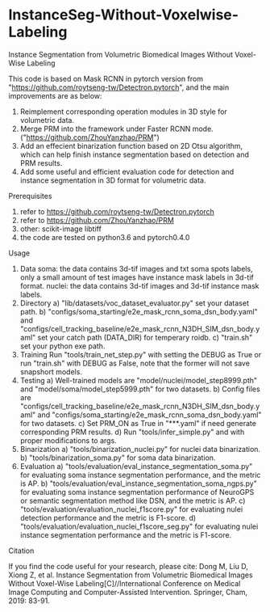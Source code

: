# InstanceSeg-Without-Voxelwise-Labeling
Instance Segmentation from Volumetric Biomedical Images Without Voxel-Wise Labeling

This code is based on Mask RCNN in pytorch version from "https://github.com/roytseng-tw/Detectron.pytorch", and the main improvements are as below:
1) Reimplement corresponding operation modules in 3D style for volumetric data.
2) Merge PRM into the framework under Faster RCNN mode. ("https://github.com/ZhouYanzhao/PRM")
3) Add an effecient binarization function based on 2D Otsu algorithm, which can help finish instance segmentation based on detection and PRM results. 
4) Add some useful and efficient evaluation code for detection and instance segmentation in 3D format for volumetric data.

Prerequisites

1) refer to https://github.com/roytseng-tw/Detectron.pytorch 
2) refer to https://github.com/ZhouYanzhao/PRM
3) other:
         scikit-image
         libtiff
4) the code are tested on python3.6 and pytorch0.4.0

Usage

1) Data
   soma: the data contains 3d-tif images and txt soma spots labels, only a small amount of test images have instance mask labels in 3d-tif format.
   nuclei: the data contains 3d-tif images and 3d-tif instance mask labels.
2) Directory
   a) "lib/datasets/voc_dataset_evaluator.py" set your dataset path.
   b) "configs/soma_starting/e2e_mask_rcnn_soma_dsn_body.yaml" and "configs/cell_tracking_baseline/e2e_mask_rcnn_N3DH_SIM_dsn_body.yaml" set your catch path (DATA_DIR) for temperary roidb.
   c) "train.sh" set your python exe path.
3) Training
   Run "tools/train_net_step.py" with setting the DEBUG as True or run "train.sh" with DEBUG as False, note that the former will not save snapshort models.
4) Testing
   a) Well-trained models are "model/nuclei/model_step8999.pth" and "model/soma/model_step5999.pth" for two datasets.
   b) Config files are "configs/cell_tracking_baseline/e2e_mask_rcnn_N3DH_SIM_dsn_body.yaml" and "configs/soma_starting/e2e_mask_rcnn_soma_dsn_body.yaml" for two datasets.
   c) Set PRM_ON as True in "***.yaml" if need generate corresponding PRM results.
   d) Run "tools/infer_simple.py" and with proper modifications to args.
5) Binarization
   a) "tools/binarization_nuclei.py" for nuclei data binarization.
   b) "tools/binarization_soma.py" for soma data binarization.
6) Evaluation
   a) "tools/evaluation/eval_instance_segmentation_soma.py" for evaluating soma instance segmentation performance, and the metric is AP.
   b) "tools/evaluation/eval_instance_segmentation_soma_ngps.py" for evaluating soma instance segmentation performance of NeuroGPS or semantic segmentation method like DSN, and the metric is AP.
   c) "tools/evaluation/evaluation_nuclei_f1score.py" for evaluating nulei detection performance and the metric is F1-score.
   d) "tools/evaluation/evaluation_nuclei_f1score_seg.py" for evaluating nulei instance segmentation performance and the metric is F1-score.

Citation

If you find the code useful for your research, please cite: 
Dong M, Liu D, Xiong Z, et al. Instance Segmentation from Volumetric Biomedical Images Without Voxel-Wise Labeling[C]//International Conference on Medical Image Computing and Computer-Assisted Intervention. Springer, Cham, 2019: 83-91.
